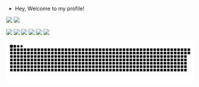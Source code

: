 - Hey, Welcome to my profile!

<div>
<span><img src="https://github-readme-stats.vercel.app/api?username=Guilherme-K-Santos&show_icons=true&theme=radical"></span>
<span><img src="https://github-readme-stats.vercel.app/api/top-langs/?username=Guilherme-K-Santos&layout=demo&theme=radical"></span>
</div>

<span><img src="https://img.shields.io/badge/HTML5-E34F26?style=for-the-badge&logo=html5&logoColor=white"></span>
<span><img src="https://img.shields.io/badge/CSS3-1572B6?style=for-the-badge&logo=css3&logoColor=white"></span>
<span><img src="https://img.shields.io/badge/JavaScript-F7DF1E?style=for-the-badge&logo=javascript&logoColor=black"></span>
<span><img src="https://img.shields.io/badge/Node.js-43853D?style=for-the-badge&logo=node.js&logoColor=white"></span>
<span><img src="https://img.shields.io/badge/Express.js-404D59?style=for-the-badge"></span>
<span><img src="https://img.shields.io/badge/Python-14354C?style=for-the-badge&logo=python&logoColor=white"></span>

![Snake animation](https://github.com/Guilherme-K-Santos/Guilherme-K-Santos/blob/output/github-contribution-grid-snake.svg)

<style>
  div {
    vertical-align: middle;
  }
</style>
